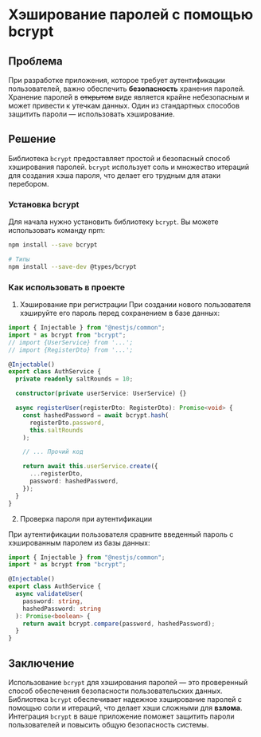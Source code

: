 # Хэширование паролей с помощью bcrypt

## Проблема

При разработке приложения, которое требует аутентификации пользователей, важно обеспечить **безопасность** хранения паролей. Хранение паролей в ~~открытом~~ виде является крайне небезопасным и может привести к утечкам данных. Один из стандартных способов защитить пароли — использовать хэширование.

## Решение

Библиотека `bcrypt` предоставляет простой и безопасный способ хэширования паролей. `bcrypt` использует соль и множество итераций для создания хэша пароля, что делает его трудным для атаки перебором.

### Установка bcrypt

Для начала нужно установить библиотеку `bcrypt`. Вы можете использовать команду npm:

```bash
npm install --save bcrypt

# Типы
npm install --save-dev @types/bcrypt
```

### Как использовать в проекте

1. Хэширование при регистрации
   При создании нового пользователя хэшируйте его пароль перед сохранением в базе данных:

```typescript
import { Injectable } from "@nestjs/common";
import * as bcrypt from "bcrypt";
// import {UserService} from '...';
// import {RegisterDto} from '...';

@Injectable()
export class AuthService {
  private readonly saltRounds = 10;

  constructor(private userService: UserService) {}

  async registerUser(registerDto: RegisterDto): Promise<void> {
    const hashedPassword = await bcrypt.hash(
      registerDto.password,
      this.saltRounds
    );

    // ... Прочий код

    return await this.userService.create({
      ...registerDto,
      password: hashedPassword,
    });
  }
}
```

2. Проверка пароля при аутентификации

При аутентификации пользователя сравните введенный пароль с хэшированным паролем из базы данных:

```typescript
import { Injectable } from "@nestjs/common";
import * as bcrypt from "bcrypt";

@Injectable()
export class AuthService {
  async validateUser(
    password: string,
    hashedPassword: string
  ): Promise<boolean> {
    return await bcrypt.compare(password, hashedPassword);
  }
}
```

## Заключение

Использование `bcrypt` для хэширования паролей — это проверенный способ обеспечения безопасности пользовательских данных. Библиотека `bcrypt` обеспечивает надежное хэширование паролей с помощью соли и итераций, что делает хэши сложными для **взлома**. Интеграция `bcrypt` в ваше приложение поможет защитить пароли пользователей и повысить общую безопасность системы.

